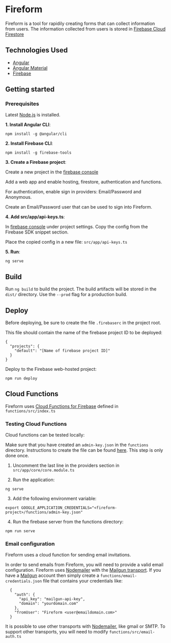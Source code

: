 # Fireform

Fireform is a tool for rapidily creating forms that can collect information from users.  The information collected from users is stored in [Firebase Cloud Firestore](https://firebase.google.com/docs/firestore)

## Technologies Used

- [Angular](https://angular.io/)
- [Angular Material](https://material.angular.io/)
- [Firebase](https://firebase.google.com/)

## Getting started

### Prerequisites

Latest [Node.js](https://www.nodejs.org/) is installed.

**1. Install Angular CLI**:
```
npm install -g @angular/cli
```
**2. Install Firebase CLI**:
```
npm install -g firebase-tools
```
**3. Create a Firebase project**:

Create a new project in the [firebase console](https://console.firebase.google.com/)

Add a web app and enable hosting, firestore, authentication and functions.

For authentication, enable sign in providers: Email/Password and Anonymous.

Create an Email/Password user that can be used to sign into Fireform.

**4. Add src/app/api-keys.ts**:

In [firebase console](https://console.firebase.google.com/) under project settings. Copy the config from the Firebase SDK snippet section.

Place the copied config in a new file: `src/app/api-keys.ts`

**5. Run**:
```
ng serve
```
## Build

Run `ng build` to build the project. The build artifacts will be stored in the `dist/` directory. Use the `--prod` flag for a production build.

## Deploy

Before deploying, be sure to create the file `.firebaserc` in the project root.

This file should contain the name of the firebase project ID to be deployed:  

```
{
  "projects": {
    "default": "[Name of firebase project ID]"
  }
}
```

Deploy to the Firebase web-hosted project:

```
npm run deploy
```

## Cloud Functions

Fireform uses [Cloud Functions for Firebase](https://firebase.google.com/docs/functions) defined in `functions/src/index.ts`

### Testing Cloud Functions

Cloud functions can be tested locally:

Make sure that you have created an `admin-key.json` in the `functions` directory.  Instructions to create the file can be found [here](https://firebase.google.com/docs/admin/setup). This step is only done once.

1. Uncomment the last line in the providers section in `src/app/core/core.module.ts`

2. Run the application:
```
ng serve
```

3. Add the following environment variable:

```
export GOOGLE_APPLICATION_CREDENTIALS="<fireform-project>/functions/admin-key.json"
```

4. Run the firebase server from the functions directory:
```
npm run serve
```

### Email configuration

Fireform uses a cloud function for sending email invitations.

In order to send emails from Fireform, you will need to provide a valid email configuration.  Fireform uses [Nodemailer](https://nodemailer.com/) with the [Mailgun transport](https://www.npmjs.com/package/nodemailer-mailgun-transport).  If you have a [Mailgun](https://www.mailgun.com/homepage/) account then simply create a `functions/email-credentials.json` file that contains your credentials like:
```
  {
    "auth": {
      "api_key": "mailgun-api-key",
      "domain": "yourdomain.com"
    },
    "fromUser": "Fireform <user@emaildomain.com>"
  }
```

It is possible to use other transports with [Nodemailer](https://nodemailer.com/), like gmail or SMTP.  To support other transports, you will need to modify `functions/src/email-auth.ts`


